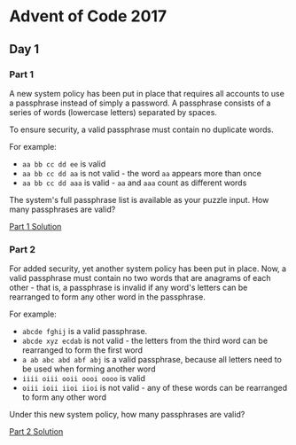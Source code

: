 # Advent of Code 2017
## Day 1

### Part 1
A new system policy has been put in place that requires all accounts to use a passphrase instead of simply a password. A passphrase consists of a series of words (lowercase letters) separated by spaces.

To ensure security, a valid passphrase must contain no duplicate words.

For example:
* `aa bb cc dd ee` is valid
* `aa bb cc dd aa` is not valid - the word `aa` appears more than once
* `aa bb cc dd aaa` is valid - `aa` and `aaa` count as different words

The system's full passphrase list is available as your puzzle input. How many passphrases are valid?

[Part 1 Solution](part1.rb)

### Part 2
For added security, yet another system policy has been put in place. Now, a valid passphrase must contain no two words that are anagrams of each other - that is, a passphrase is invalid if any word's letters can be rearranged to form any other word in the passphrase.

For example:
* `abcde fghij` is a valid passphrase.
* `abcde xyz ecdab` is not valid - the letters from the third word can be rearranged to form the first word
* `a ab abc abd abf abj` is a valid passphrase, because all letters need to be used when forming another word
* `iiii oiii ooii oooi oooo` is valid
* `oiii ioii iioi iioi` is not valid - any of these words can be rearranged to form any other word

Under this new system policy, how many passphrases are valid?

[Part 2 Solution](part2.rb)